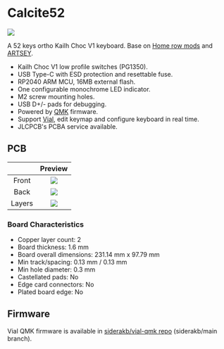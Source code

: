 # Calcite52

![](https://i.imgur.com/4C4MsGw.jpg)

A 52 keys ortho Kailh Choc V1 keyboard. Base on  [Home row mods](https://precondition.github.io/home-row-mods) and [ARTSEY](https://artsey.io/).

- Kailh Choc V1 low profile switches (PG1350).
- USB Type-C with ESD protection and resettable fuse.
- RP2040 ARM MCU, 16MB external flash.
- One configurable monochrome LED indicator.
- M2 screw mounting holes.
- USB D+/- pads for debugging.
- Powered by [QMK](https://github.com/qmk/qmk_firmware) firmware.
- Support [Vial](https://get.vial.today), edit keymap and configure keyboard in real time.
- JLCPCB's PCBA service available.

## PCB

|        |               Preview                |
| :----: | :----------------------------------: |
| Front  | ![](https://i.imgur.com/gmzlI4C.png) |
|  Back  | ![](https://i.imgur.com/0coQmdB.png) |
| Layers | ![](https://i.imgur.com/m04crWC.png) |

### Board Characteristics

- Copper layer count: 2
- Board thickness: 1.6 mm
- Board overall dimensions: 231.14 mm x 97.79 mm
- Min track/spacing: 0.13 mm / 0.13 mm
- Min hole diameter: 0.3 mm
- Castellated pads: No
- Edge card connectors: No
- Plated board edge: No

## Firmware

Vial QMK firmware is available in [siderakb/vial-qmk repo](https://github.com/siderakb/vial-qmk/tree/siderakb/main/keyboards/siderakb/calcite52) (siderakb/main branch).
